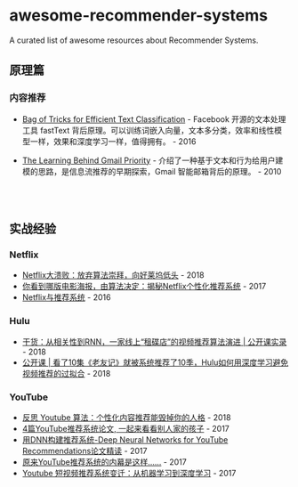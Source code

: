 # awesome-recommender-systems
A curated list of awesome resources about Recommender Systems.


## 原理篇
### 内容推荐
- [Bag of Tricks for Efficient Text Classification](https://www.semanticscholar.org/paper/Bag-of-Tricks-for-Efficient-Text-Classification-Joulin-Grave/023cc7f9f3544436553df9548a7d0575bb309c2e) - Facebook 开源的文本处理工具 fastText 背后原理。可以训练词嵌入向量，文本多分类，效率和线性模型一样，效果和深度学习一样，值得拥有。 - 2016

- [The Learning Behind Gmail Priority](https://www.semanticscholar.org/paper/The-Learning-Behind-Gmail-Priority-Aberdeen-Pacovsky/c32e8187d7a575432eee831294b5e2f67962d441) - 介绍了一种基于文本和行为给用户建模的思路，是信息流推荐的早期探索，Gmail 智能邮箱背后的原理。 - 2010
<br />       
<br />        
         
## 实战经验
### Netflix
- [Netflix大溃败：放弃算法崇拜，向好莱坞低头](https://mp.weixin.qq.com/s/1Jdb-8IdmnZmwofObhYanA) - 2018
- [你看到哪版电影海报，由算法决定：揭秘Netflix个性化推荐系统](https://mp.weixin.qq.com/s/lZ4FOOVIxsdKvfW45CYCnA) - 2017
- [Netflix与推荐系统](https://cloud.tencent.com/developer/article/1088952) - 2016

### Hulu
- [干货：从相关性到RNN，一家线上“租碟店”的视频推荐算法演进 | 公开课实录](https://mp.weixin.qq.com/s/KCEcgeiLfI5mKgFdo_Ri6Q) - 2018
- [公开课 | 看了10集《老友记》就被系统推荐了10季，Hulu如何用深度学习避免视频推荐的过拟合](https://mp.weixin.qq.com/s/4KbhzGPF9Jj6ylhKx86szw) - 2018

### YouTube
- [反思 Youtube 算法：个性化内容推荐能毁掉你的人格](https://36kr.com/p/5118920.html) - 2018
- [4篇YouTube推荐系统论文, 一起来看看别人家的孩子](https://medium.com/@yaoyaowd/4%E7%AF%87youtube%E6%8E%A8%E8%8D%90%E7%B3%BB%E7%BB%9F%E8%AE%BA%E6%96%87-%E4%B8%80%E8%B5%B7%E6%9D%A5%E7%9C%8B%E7%9C%8B%E5%88%AB%E4%BA%BA%E5%AE%B6%E7%9A%84%E5%AD%A9%E5%AD%90-b91279e03f83) - 2017
- [用DNN构建推荐系统-Deep Neural Networks for YouTube Recommendations论文精读](https://cloud.tencent.com/developer/article/1163931) - 2017
- [原来YouTube推荐系统的内幕是这样……](https://juejin.im/post/59a93438518825238b251cc2) - 2017
- [Youtube 短视频推荐系统变迁：从机器学习到深度学习](https://zhuanlan.zhihu.com/p/28244445) - 2017
  
